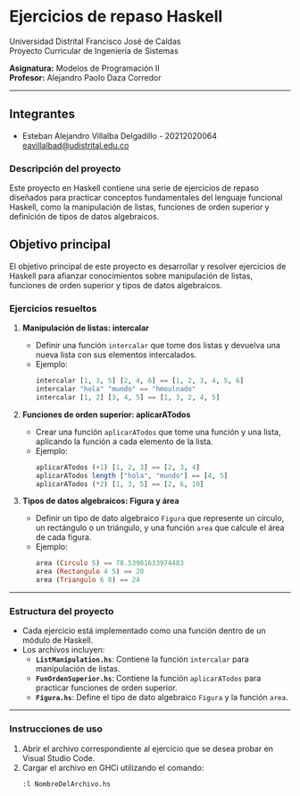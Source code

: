 # Ejercicios de repaso Haskell

Universidad Distrital Francisco José de Caldas  
Proyecto Curricular de Ingeniería de Sistemas

**Asignatura:** Modelos de Programación II  
**Profesor:** Alejandro Paolo Daza Corredor

---

## Integrantes


- Esteban Alejandro Villalba Delgadillo - 20212020064 <br> eavillalbad@udistrital.edu.co


### Descripción del proyecto

Este proyecto en Haskell contiene una serie de ejercicios de repaso diseñados para practicar conceptos fundamentales del lenguaje funcional Haskell, como la manipulación de listas, funciones de orden superior y definición de tipos de datos algebraicos.

## Objetivo principal

El objetivo principal de este proyecto es desarrollar y resolver ejercicios de Haskell para afianzar conocimientos sobre manipulación de listas, funciones de orden superior y tipos de datos algebraicos.

### Ejercicios resueltos

1. **Manipulación de listas: intercalar**

   - Definir una función `intercalar` que tome dos listas y devuelva una nueva lista con sus elementos intercalados.
   - Ejemplo:
     ```haskell
     intercalar [1, 3, 5] [2, 4, 6] == [1, 2, 3, 4, 5, 6]
     intercalar "hola" "mundo" == "hmoulnado"
     intercalar [1, 2] [3, 4, 5] == [1, 3, 2, 4, 5]
     ```

2. **Funciones de orden superior: aplicarATodos**

   - Crear una función `aplicarATodos` que tome una función y una lista, aplicando la función a cada elemento de la lista.
   - Ejemplo:
     ```haskell
     aplicarATodos (+1) [1, 2, 3] == [2, 3, 4]
     aplicarATodos length ["hola", "mundo"] == [4, 5]
     aplicarATodos (*2) [1, 3, 5] == [2, 6, 10]
     ```

3. **Tipos de datos algebraicos: Figura y área**

   - Definir un tipo de dato algebraico `Figura` que represente un círculo, un rectángulo o un triángulo, y una función `area` que calcule el área de cada figura.
   - Ejemplo:
     ```haskell
     area (Circulo 5) == 78.53981633974483
     area (Rectangulo 4 5) == 20
     area (Triangulo 6 8) == 24
     ```

---

### Estructura del proyecto

- Cada ejercicio está implementado como una función dentro de un módulo de Haskell.
- Los archivos incluyen:
  - **`ListManipulation.hs`**: Contiene la función `intercalar` para manipulación de listas.
  - **`FunOrdenSuperior.hs`**: Contiene la función `aplicarATodos` para practicar funciones de orden superior.
  - **`Figura.hs`**: Define el tipo de dato algebraico `Figura` y la función `area`.

---



### Instrucciones de uso

1. Abrir el archivo correspondiente al ejercicio que se desea probar en Visual Studio Code.
2. Cargar el archivo en GHCi utilizando el comando:
   ```bash
   :l NombreDelArchivo.hs
